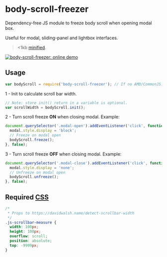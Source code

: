 # body-scroll-freezer

Dependency-free JS module to freeze body scroll when opening modal box.

Useful for modal, sliding-panel and lightbox interfaces.

> <1kb [minified](https://raw.githubusercontent.com/ramonvictor/body-scroll-freezer/master/docs/js/body-scroll-freezer.min.js).

<a href="https://ramonvictor.github.io/body-scroll-freezer/"><img src="https://raw.githubusercontent.com/ramonvictor/body-scroll-freezer/master/docs/assets/online-demo.png" alt="body-scroll-freezer: online demo" /></a>

## Usage

```js
var bodyScroll = require('body-scroll-freezer'); // If no AMD/CommonJS: window.bodyScrollFreezer;
```

1 - Init to calculate scroll bar width.

```js
// Note: store init() return in a variable is optional.
var scrollWidth = bodyScroll.init();
```

2 - Turn scroll freeze **ON** when closing modal. Example:

```js
document.querySelector('.modal-open').addEventListener('click', function() {
  modal.style.display = 'block';
  // Freeze on modal open
  bodyScroll.freeze();
}, false);
```

3 - Turn scroll freeze **OFF** when closing modal. Example:

```js
document.querySelector('.modal-close').addEventListener('click', function() {
  modal.style.display = 'none';
  // Unfreeze on modal open
  bodyScroll.unfreeze();
}, false);
```

## Required [CSS](/src/body-scroll-freezer.css)

```css
/*
 * Props to https://davidwalsh.name/detect-scrollbar-width
 */
.js-scrollbar-measure {
  width: 100px;
  height: 100px;
  overflow: scroll;
  position: absolute;
  top: -9999px;
}
```

